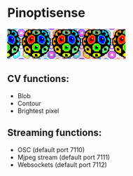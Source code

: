 # Pinoptisense
<img src="./docs/images/logo3.png"><br>

## CV functions:
* Blob
* Contour
* Brightest pixel

## Streaming functions:
* OSC (default port 7110)
* Mjpeg stream (default port 7111)
* Websockets (default port 7112)
